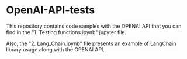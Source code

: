 # OpenAI-API-tests

This repository contains code samples with the OPENAI API that you can find in the "1. Testing functions.ipynb" jupyter file.

Also, the "2. Lang_Chain.ipynb" file presents an example of LangChain library usage along with the OPENAI API.



